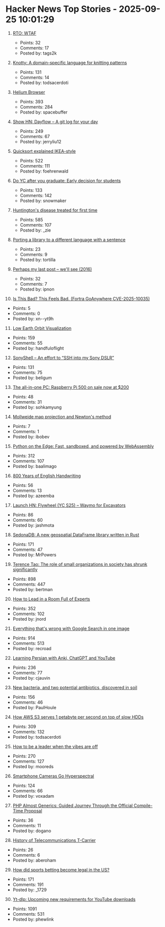 # Hacker News Top Stories - 2025-09-25 10:01:29

1. [RTO: WTAF](https://wordsrightman.beehiiv.com/p/rto-wtaf)
   - Points: 32
   - Comments: 17
   - Posted by: tags2k

2. [Knotty: A domain-specific language for knitting patterns](https://t0mpr1c3.github.io/knotty/index.html)
   - Points: 131
   - Comments: 14
   - Posted by: todsacerdoti

3. [Helium Browser](https://helium.computer/)
   - Points: 393
   - Comments: 284
   - Posted by: spacebuffer

4. [Show HN: Dayflow – A git log for your day](https://github.com/JerryZLiu/Dayflow)
   - Points: 249
   - Comments: 67
   - Posted by: jerryliu12

5. [Quicksort explained IKEA-style](https://idea-instructions.com/quick-sort/)
   - Points: 522
   - Comments: 111
   - Posted by: foehrenwald

6. [Do YC after you graduate: Early decision for students](https://www.ycombinator.com/early-decision)
   - Points: 133
   - Comments: 142
   - Posted by: snowmaker

7. [Huntington's disease treated for first time](https://www.bbc.com/news/articles/cevz13xkxpro)
   - Points: 585
   - Comments: 107
   - Posted by: _zie

8. [Porting a library to a different language with a sentence](https://randomlabs.ai/blog/porting-a-library-with-slate)
   - Points: 23
   - Comments: 9
   - Posted by: tortilla

9. [Perhaps my last post – we'll see (2016)](http://itila.blogspot.com/2016/04/perhaps-my-last-post-well-see.html)
   - Points: 32
   - Comments: 7
   - Posted by: ipnon

10. [Is This Bad? This Feels Bad. (Fortra GoAnywhere CVE-2025-10035)](https://labs.watchtowr.com/is-this-bad-this-feels-bad-goanywhere-cve-2025-10035/)
   - Points: 5
   - Comments: 0
   - Posted by: xn--yt9h

11. [Low Earth Orbit Visualization](https://platform.leolabs.space/visualization)
   - Points: 159
   - Comments: 55
   - Posted by: handfuloflight

12. [SonyShell – An effort to “SSH into my Sony DSLR”](https://github.com/goudvuur/sonyshell)
   - Points: 131
   - Comments: 75
   - Posted by: beligum

13. [The all-in-one PC: Raspberry Pi 500 on sale now at $200](https://www.raspberrypi.com/news/the-ultimate-all-in-one-pc-raspberry-pi-500-plus-on-sale-now-at-200/)
   - Points: 48
   - Comments: 31
   - Posted by: sohkamyung

14. [Mollweide map projection and Newton's method](https://www.johndcook.com/blog/2025/09/21/mollweide-newton/)
   - Points: 7
   - Comments: 1
   - Posted by: ibobev

15. [Python on the Edge: Fast, sandboxed, and powered by WebAssembly](https://wasmer.io/posts/python-on-the-edge-powered-by-webassembly)
   - Points: 312
   - Comments: 107
   - Posted by: baalimago

16. [800 Years of English Handwriting](https://artsandculture.google.com/story/800-years-of-english-handwriting/eAURodcOgMzFIw)
   - Points: 56
   - Comments: 13
   - Posted by: azeemba

17. [Launch HN: Flywheel (YC S25) – Waymo for Excavators](undefined)
   - Points: 86
   - Comments: 60
   - Posted by: jashmota

18. [SedonaDB: A new geospatial DataFrame library written in Rust](https://sedona.apache.org/latest/blog/2025/09/24/introducing-sedonadb-a-single-node-analytical-database-engine-with-geospatial-as-a-first-class-citizen/)
   - Points: 171
   - Comments: 47
   - Posted by: MrPowers

19. [Terence Tao: The role of small organizations in society has shrunk significantly](https://mathstodon.xyz/@tao/115259943398316677)
   - Points: 898
   - Comments: 447
   - Posted by: bertman

20. [How to Lead in a Room Full of Experts](https://idiallo.com/blog/how-to-lead-in-a-room-full-of-experts)
   - Points: 352
   - Comments: 102
   - Posted by: jnord

21. [Everything that's wrong with Google Search in one image](https://bitbytebit.substack.com/p/everything-thats-wrong-with-google)
   - Points: 914
   - Comments: 513
   - Posted by: recroad

22. [Learning Persian with Anki, ChatGPT and YouTube](https://cjauvin.github.io/posts/learning-persian/)
   - Points: 236
   - Comments: 77
   - Posted by: cjauvin

23. [New bacteria, and two potential antibiotics, discovered in soil](https://www.rockefeller.edu/news/38239-hundreds-of-new-bacteria-and-two-potential-antibiotics-found-in-soil/)
   - Points: 156
   - Comments: 46
   - Posted by: PaulHoule

24. [How AWS S3 serves 1 petabyte per second on top of slow HDDs](https://bigdata.2minutestreaming.com/p/how-aws-s3-scales-with-tens-of-millions-of-hard-drives)
   - Points: 309
   - Comments: 132
   - Posted by: todsacerdoti

25. [How to be a leader when the vibes are off](https://chaoticgood.management/how-to-be-a-leader-when-the-vibes-are-off/)
   - Points: 270
   - Comments: 127
   - Posted by: mooreds

26. [Smartphone Cameras Go Hyperspectral](https://spectrum.ieee.org/hyperspectral-imaging)
   - Points: 124
   - Comments: 66
   - Posted by: voxadam

27. [PHP Almost Generics: Guided Journey Through the Official Compile-Time Proposal](https://doganoo.medium.com/generics-in-php-from-blog-series-to-book-d2d4130bdeff)
   - Points: 36
   - Comments: 11
   - Posted by: dogano

28. [History of Telecommunications T-Carrier](https://computer.rip/2025-09-20-T-carrier.html)
   - Points: 26
   - Comments: 6
   - Posted by: aberoham

29. [How did sports betting become legal in the US?](https://shreyashariharan.substack.com/p/how-did-sports-betting-become-legal)
   - Points: 171
   - Comments: 191
   - Posted by: _1729

30. [Yt-dlp: Upcoming new requirements for YouTube downloads](https://github.com/yt-dlp/yt-dlp/issues/14404)
   - Points: 1091
   - Comments: 531
   - Posted by: phewlink

